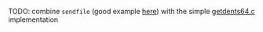 TODO: combine `sendfile` (good example [here](https://tldp.org/LDP/LG/issue91/tranter.html)) with the simple [getdents64.c](getdents64.c) implementation